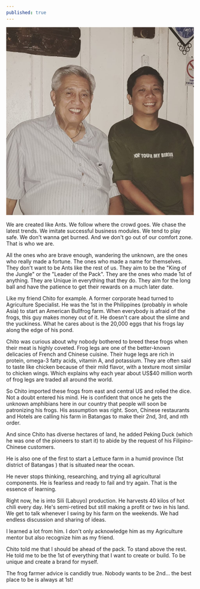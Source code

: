 ```yaml
---
published: true
---
```

![Bullfrog](/images/Bullfrog.jpg)

We are created like Ants. We follow where the crowd goes. We chase the latest trends. We imitate successful business modules. 
We tend to play safe. We don't wanna get burned. And we don't go out of our comfort zone.
That is who we are.

All the ones who are brave enough, wandering the unknown, are the ones who really made a fortune. The ones who made a name for themselves.
They don't want to be Ants like the rest of us. They aim to be the "King of the Jungle" or the "Leader of the Pack".
They are the ones who made 1st of anything. They are Unique in everything that they do. 
They aim for the long ball and have the patience to get their rewards on a much later date.

Like my friend Chito for example. A former corporate head turned to Agriculture Specialist. He was the 1st in the Philippines (probably in whole Asia) to start an American Bullfrog farm.
When everybody is afraid of the frogs, this guy makes money out of it. 
He doesn't care about the slime and the yuckiness. What he cares about is the 20,000 eggs that his frogs lay along the edge of his pond. 

Chito was curious about why nobody bothered to breed these frogs when their meat is highly coveted. 
Frog legs are one of the better-known delicacies of French and Chinese cuisine. Their huge legs are rich in protein, omega-3 fatty acids, vitamin A, and potassium. They are often said to taste like chicken because of their mild flavor, with a texture most similar to chicken wings.
Which explains why each year about US$40 million worth of frog legs are traded all around the world.

So Chito imported these frogs from east and central US and rolled the dice. Not a doubt entered his mind. He is confident that once he gets the unknown amphibians here in our country that people will soon be patronizing his frogs. 
His assumption was right. Soon, Chinese restaurants and Hotels are calling his farm in Batangas to make their 2nd, 3rd, and nth order. 

And since Chito has diverse hectares of land, he added Peking Duck (which he was one of the pioneers to start it) to abide by the request of his Filipino-Chinese customers.

He is also one of the first to start a Lettuce farm in a humid province (1st district of Batangas ) that is situated near the ocean. 

He never stops thinking, researching, and trying all agricultural components. He is fearless and ready to fail and try again.
That is the essence of learning.

Right now, he is into Sili (Labuyo) production. He harvests 40 kilos of hot chili every day. 
He's semi-retired but still making a profit or two in his land. 
We get to talk whenever I swing by his farm on the weekends. We had endless discussion and sharing of ideas.

I learned a lot from him. I don't only acknowledge him as my Agriculture mentor but also recognize him as my friend.

Chito told me that I should be ahead of the pack. To stand above the rest. 
He told me to be the 1st of everything that I want to create or build. 
To be unique and create a brand for myself.

The frog farmer advice is candidly true. Nobody wants to be 2nd... the best place to be is always at 1st!
